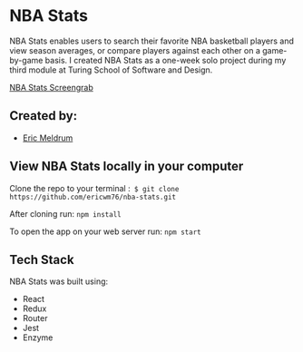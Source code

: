 # NBA Stats

NBA Stats enables users to search their favorite NBA basketball players and view season averages, or compare players against each other on a game-by-game basis. I created NBA Stats as a one-week solo project during my third module at Turing School of Software and Design.

[NBA Stats Screengrab](nba-stats-screengrab.gif)

## Created by:
- [Eric Meldrum](https://github.com/ericwm76)

## View NBA Stats locally in your computer

Clone the repo to your terminal :``` $ git clone https://github.com/ericwm76/nba-stats.git```

After cloning run: ``` npm install ```

To open the app on your web server run: ``` npm start ```

## Tech Stack

NBA Stats was built using:
  - React
  - Redux
  - Router
  - Jest
  - Enzyme
